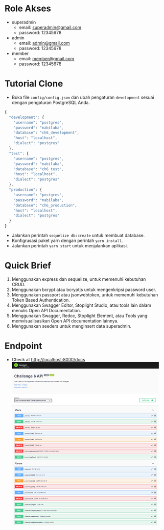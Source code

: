# Role Akses
- superadmin
  - email: superadmin@gmail.com
  - password: 12345678
- admin
  - email: admin@gmail.com
  - password: 12345678
- member
  - email: member@gmail.com
  - password: 12345678

# Tutorial Clone

- Buka file `config/config.json` dan ubah pengaturan `development` sesuai dengan pengaturan PostgreSQL Anda.

```javascript
{
  "development": {
    "username": "postgres",
    "password": "nabilaba",
    "database": "ch6_development",
    "host": "localhost",
    "dialect": "postgres"
  },
  "test": {
    "username": "postgres",
    "password": "nabilaba",
    "database": "ch6_test",
    "host": "localhost",
    "dialect": "postgres"
  },
  "production": {
    "username": "postgres",
    "password": "nabilaba",
    "database": "ch6_production",
    "host": "localhost",
    "dialect": "postgres"
  }
}
```

- Jalankan perintah `sequelize db:create` untuk membuat database.
- Konfigrusasi paket yarn dengan perintah `yarn install`.
- Jalankan perintah `yarn start` untuk menjalankan aplikasi.

# Quick Brief

1. Menggunakan express dan sequelize, untuk memenuhi kebutuhan CRUD.
2. Menggunakan bcrypt atau bcryptjs untuk mengenkripsi password user.
3. Menggunakan passport atau jsonwebtoken, untuk memenuhi kebutuhan Token Based Authentication.
4. Menggunakan Swagger Editor, Stoplight Studio, atau tools lain dalam menulis Open API Documentation.
5. Menggunakan Swagger, Redoc, Stoplight Element, atau Tools yang memvisualisasikan Open API documentation lainnya.
6. Menggunakan seeders untuk menginsert data superadmin.

# Endpoint

- Check at [http://localhost:8000/docs](http://localhost:8000/docs)
  ![swagger](swagger.png)
